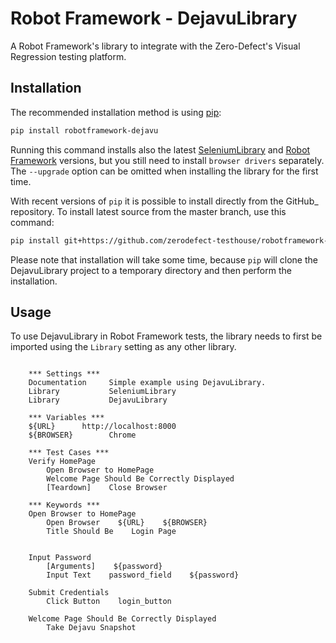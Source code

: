 # Robot Framework - DejavuLibrary

A Robot Framework's library to integrate with the Zero-Defect's Visual Regression testing platform.


## Installation

The recommended installation method is using [pip](http://pip-installer.org/):

```sh
pip install robotframework-dejavu
```

Running this command installs also the latest [SeleniumLibrary](https://github.com/robotframework/SeleniumLibrary) and [Robot Framework](https://robotframework.org)
versions, but you still need to install `browser drivers` separately.
The `--upgrade` option can be omitted when installing the library for the
first time.

With recent versions of `pip` it is possible to install directly from the
GitHub_ repository. To install latest source from the master branch, use
this command:
```sh
pip install git+https://github.com/zerodefect-testhouse/robotframework-DejavuLibrary.git
```
Please note that installation will take some time, because `pip` will
clone the DejavuLibrary project to a temporary directory and then
perform the installation.


## Usage

To use DejavuLibrary in Robot Framework tests, the library needs to
first be imported using the `Library` setting as any other library.

```robot

    *** Settings ***
    Documentation     Simple example using DejavuLibrary.
    Library           SeleniumLibrary
    Library           DejavuLibrary

    *** Variables ***
    ${URL}      http://localhost:8000
    ${BROWSER}        Chrome

    *** Test Cases ***
    Verify HomePage
        Open Browser to HomePage
        Welcome Page Should Be Correctly Displayed
        [Teardown]    Close Browser

    *** Keywords ***
    Open Browser to HomePage
        Open Browser    ${URL}    ${BROWSER}
        Title Should Be    Login Page


    Input Password
        [Arguments]    ${password}
        Input Text    password_field    ${password}

    Submit Credentials
        Click Button    login_button

    Welcome Page Should Be Correctly Displayed
        Take Dejavu Snapshot 
```
